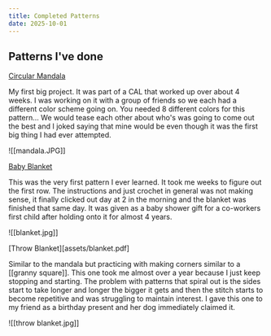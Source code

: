 ```yaml
---
title: Completed Patterns
date: 2025-10-01
---
```

## Patterns I've done

[Circular Mandala](assets/mandala.pdf)

My first big project. It was part of a CAL that worked up over about 4 weeks. I was working on it with a group of friends so we each had a different color scheme going on. You needed 8 different colors for this pattern... We would tease each other about who's was going to come out the best and I joked saying that mine would be even though it was the first big thing I had ever attempted.  

![[mandala.JPG]]

[Baby Blanket](assets/gentle-waves.pdf) 

This was the very first pattern I ever learned. It took me weeks to figure out the first row. The instructions and just crochet in general was not making sense, it finally clicked out day at 2 in the morning and the blanket was finished that same day. It was given as a baby shower gift for a co-workers first child after holding onto it for almost 4 years.

![[blanket.jpg]]

[Throw Blanket][assets/blanket.pdf]

Similar to the mandala but practicing with making corners similar to a [[granny square]]. This one took me almost over a year because I just keep stopping and starting. The problem with patterns that spiral out is the sides start to take longer and longer the bigger it gets and then the stitch starts to become repetitive and was struggling to maintain interest. I gave this one to my friend as a birthday present and her dog immediately claimed it. 

![[throw blanket.jpg]]

